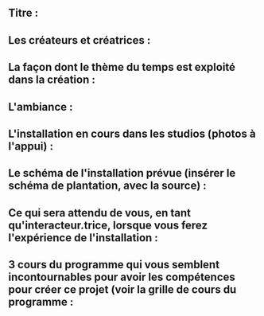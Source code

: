 ## Titre :

## Les créateurs et créatrices :

## La façon dont le thème du temps est exploité dans la création :

## L'ambiance :

## L'installation en cours dans les studios (photos à l'appui) :

## Le schéma de l'installation prévue (insérer le schéma de plantation, avec la source) :

## Ce qui sera attendu de vous, en tant qu'interacteur.trice, lorsque vous ferez l'expérience de l'installation :

## 3 cours du programme qui vous semblent incontournables pour avoir les compétences pour créer ce projet (voir la grille de cours du programme :
